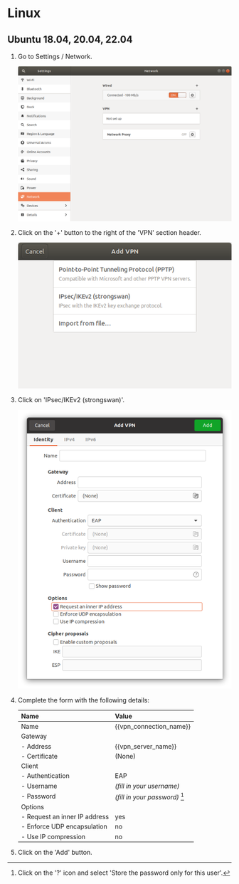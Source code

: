 # Linux

## Ubuntu 18.04, 20.04, 22.04

1. Go to Settings / Network.

   ![](./images/ubuntu/settings-network.png)

2. Click on the '+' button to the right of the 'VPN' section header.

   ![](./images/ubuntu/settings-network-vpn-add.png)

3. Click on 'IPsec/IKEv2 (strongswan)'.

   ![](./images/ubuntu/settings-network-vpn-add-2.png)

4. Complete the form with the following details:

   |Name |Value
   |- |-
   |Name |{{vpn_connection_name}}
   |Gateway |
   |- Address |{{vpn_server_name}}
   |- Certificate |(None)
   |Client |
   |- Authentication |EAP
   |- Username |_(fill in your username)_
   |- Password |_(fill in your password)_ [^store-password]
   |Options |
   |- Request an inner IP address |yes
   |- Enforce UDP encapsulation |no
   |- Use IP compression |no

   [^store-password]: Click on the '?' icon and select 'Store the password only for this user'.

5. Click on the 'Add' button.
